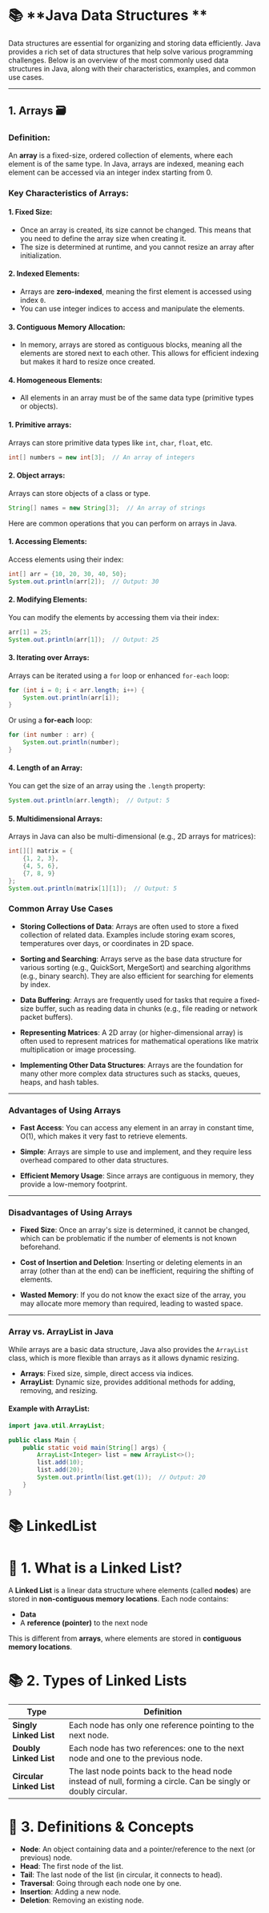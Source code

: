 # 📚 **Java Data Structures **

Data structures are essential for organizing and storing data efficiently. Java provides a rich set of data structures that help solve various programming challenges. Below is an overview of the most commonly used data structures in Java, along with their characteristics, examples, and common use cases.

---

## 1. **Arrays** 🗃️

### **Definition**:
An **array** is a fixed-size, ordered collection of elements, where each element is of the same type. In Java, arrays are indexed, meaning each element can be accessed via an integer index starting from 0.

### **Key Characteristics of Arrays**:

#### **1. Fixed Size**:
- Once an array is created, its size cannot be changed. This means that you need to define the array size when creating it.
- The size is determined at runtime, and you cannot resize an array after initialization.

#### **2. Indexed Elements**:
- Arrays are **zero-indexed**, meaning the first element is accessed using index `0`.
- You can use integer indices to access and manipulate the elements.

#### **3. Contiguous Memory Allocation**:
- In memory, arrays are stored as contiguous blocks, meaning all the elements are stored next to each other. This allows for efficient indexing but makes it hard to resize once created.

#### **4. Homogeneous Elements**:
- All elements in an array must be of the same data type (primitive types or objects).

#### **1. Primitive arrays**:
Arrays can store primitive data types like `int`, `char`, `float`, etc.

```java
int[] numbers = new int[3];  // An array of integers
```
#### **2. Object arrays**:
Arrays can store objects of a class or type.

```java
String[] names = new String[3];  // An array of strings
```
Here are common operations that you can perform on arrays in Java.

#### **1. Accessing Elements**:
Access elements using their index:

```java
int[] arr = {10, 20, 30, 40, 50};
System.out.println(arr[2]);  // Output: 30

```
#### **2. Modifying Elements**:
You can modify the elements by accessing them via their index:

```java
arr[1] = 25;
System.out.println(arr[1]);  // Output: 25

```
#### **3. Iterating over Arrays**:
Arrays can be iterated using a `for` loop or enhanced `for-each` loop:

```java
for (int i = 0; i < arr.length; i++) {
    System.out.println(arr[i]);
}

```
Or using a **for-each** loop:

```java
for (int number : arr) {
    System.out.println(number);
}
```
#### **4. Length of an Array**:
You can get the size of an array using the `.length` property:

```java
System.out.println(arr.length);  // Output: 5
```
#### **5. Multidimensional Arrays**:
Arrays in Java can also be multi-dimensional (e.g., 2D arrays for matrices):

```java
int[][] matrix = {
    {1, 2, 3},
    {4, 5, 6},
    {7, 8, 9}
};
System.out.println(matrix[1][1]);  // Output: 5
```
### **Common Array Use Cases**

- **Storing Collections of Data**: Arrays are often used to store a fixed collection of related data. Examples include storing exam scores, temperatures over days, or coordinates in 2D space.

- **Sorting and Searching**: Arrays serve as the base data structure for various sorting (e.g., QuickSort, MergeSort) and searching algorithms (e.g., binary search). They are also efficient for searching for elements by index.

- **Data Buffering**: Arrays are frequently used for tasks that require a fixed-size buffer, such as reading data in chunks (e.g., file reading or network packet buffers).

- **Representing Matrices**: A 2D array (or higher-dimensional array) is often used to represent matrices for mathematical operations like matrix multiplication or image processing.

- **Implementing Other Data Structures**: Arrays are the foundation for many other more complex data structures such as stacks, queues, heaps, and hash tables.

---

### **Advantages of Using Arrays**

- **Fast Access**: You can access any element in an array in constant time, O(1), which makes it very fast to retrieve elements.

- **Simple**: Arrays are simple to use and implement, and they require less overhead compared to other data structures.

- **Efficient Memory Usage**: Since arrays are contiguous in memory, they provide a low-memory footprint.

---

### **Disadvantages of Using Arrays**

- **Fixed Size**: Once an array's size is determined, it cannot be changed, which can be problematic if the number of elements is not known beforehand.

- **Cost of Insertion and Deletion**: Inserting or deleting elements in an array (other than at the end) can be inefficient, requiring the shifting of elements.

- **Wasted Memory**: If you do not know the exact size of the array, you may allocate more memory than required, leading to wasted space.

---

### **Array vs. ArrayList in Java**

While arrays are a basic data structure, Java also provides the `ArrayList` class, which is more flexible than arrays as it allows dynamic resizing.

- **Arrays**: Fixed size, simple, direct access via indices.
- **ArrayList**: Dynamic size, provides additional methods for adding, removing, and resizing.

#### **Example with ArrayList**:

```java
import java.util.ArrayList;

public class Main {
    public static void main(String[] args) {
        ArrayList<Integer> list = new ArrayList<>();
        list.add(10);
        list.add(20);
        System.out.println(list.get(1));  // Output: 20
    }
}
```
# 📚 **LinkedList**

# 🧠 1. What is a Linked List?

A **Linked List** is a linear data structure where elements (called **nodes**) are stored in **non-contiguous memory locations**. Each node contains:

- **Data**
- A **reference (pointer)** to the next node

This is different from **arrays**, where elements are stored in **contiguous memory locations**.

# 📚 2. Types of Linked Lists

| Type                  | Definition                                                                 |
|-----------------------|---------------------------------------------------------------------------|
| **Singly Linked List** | Each node has only one reference pointing to the next node.               |
| **Doubly Linked List** | Each node has two references: one to the next node and one to the previous node. |
| **Circular Linked List** | The last node points back to the head node instead of null, forming a circle. Can be singly or doubly circular. |

# 📖 3. Definitions & Concepts

- **Node**: An object containing data and a pointer/reference to the next (or previous) node.
- **Head**: The first node of the list.
- **Tail**: The last node of the list (in circular, it connects to head).
- **Traversal**: Going through each node one by one.
- **Insertion**: Adding a new node.
- **Deletion**: Removing an existing node.
